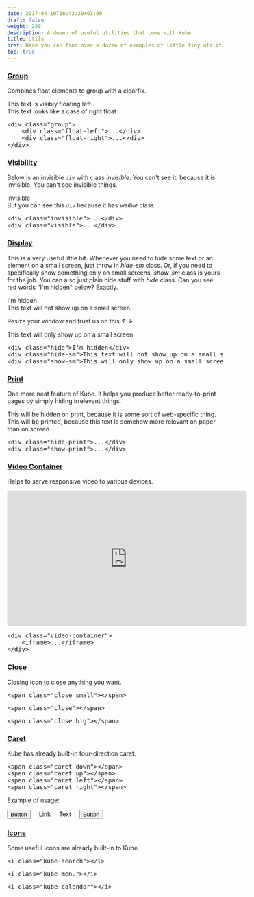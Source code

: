 ```yaml
---
date: 2017-04-10T16:43:30+01:00
draft: false
weight: 280
description: A dozen of useful utilities that come with Kube
title: Utils
bref: Here you can find over a dozen of examples of little tiny utilities, that can make developer's life that much easier, and your project progress that much faster.
toc: true
---
```


<h3 class="section-head" id="h-group"><a href="#h-group">Group</a></h3>
<p>Combines float elements to group with a clearfix.</p>
<div class="example">
  <div class="group">
    <div class="float-left">
      This text is visibly floating left
    </div>
    <div class="float-right">
      This text looks like a case of right float
    </div>
  </div>
  <pre class="code skip">&lt;<span class="hljs-keyword">div</span> <span class="hljs-built_in">class</span>=<span class="hljs-string">"group"</span>&gt;
    &lt;<span class="hljs-keyword">div</span> <span class="hljs-built_in">class</span>=<span class="hljs-string">"float-left"</span>&gt;...&lt;/<span class="hljs-keyword">div</span>&gt;
    &lt;<span class="hljs-keyword">div</span> <span class="hljs-built_in">class</span>=<span class="hljs-string">"float-right"</span>&gt;...&lt;/<span class="hljs-keyword">div</span>&gt;
&lt;/<span class="hljs-keyword">div</span>&gt;
</pre>
</div>
<h3 class="section-head" id="h-visibility"><a href="#h-visibility">Visibility</a></h3>
<p>Below is an invisible <code>div</code> with class <var>invisible</var>. You can't see it, because it is invisible. You can't see invisible things.</p>
<div class="example">
  <div class="invisible">
    invisible
  </div>
  <div class="visible">
    But you can see this <code>div</code> because it has <var>visible</var> class.
  </div>
  <pre class="code skip">&lt;<span class="hljs-keyword">div</span> <span class="hljs-built_in">class</span>=<span class="hljs-string">"invisible"</span>&gt;...&lt;/<span class="hljs-keyword">div</span>&gt;
&lt;<span class="hljs-keyword">div</span> <span class="hljs-built_in">class</span>=<span class="hljs-string">"visible"</span>&gt;...&lt;/<span class="hljs-keyword">div</span>&gt;
</pre>
</div>
<h3 class="section-head" id="h-display"><a href="#h-display">Display</a></h3>
<p>This is a very useful little bit. Whenever you need to hide some text or an element on a small screen, just throw in <var>hide-sm</var> class. Or, if you need to specifically show something only on small screens, <var>show-sm</var> class is yours for the job. You can also just plain hide stuff with <var>hide</var> class. Can you see red words "I'm hidden" below? Exactly.</p>
<div class="example">
  <div class="hide red">
    I'm hidden
  </div>
  <div class="hide-sm">
    This text will not show up on a small screen.
  </div>
  <p>Resize your window and trust us on this <span class="hide-sm">↑</span>&nbsp;<span class="show-sm">↓</span></p>
  <div class="show-sm">
    This text will only show up on a small screen
  </div>
  <pre class="code skip">&lt;<span class="hljs-keyword">div</span> <span class="hljs-built_in">class</span>=<span class="hljs-string">"hide"</span>&gt;I'm hidden&lt;/<span class="hljs-keyword">div</span>&gt;
&lt;<span class="hljs-keyword">div</span> <span class="hljs-built_in">class</span>=<span class="hljs-string">"hide-sm"</span>&gt;This <span class="hljs-built_in">text</span> will <span class="hljs-keyword">not</span> show up <span class="hljs-keyword">on</span> a small screen.&lt;/<span class="hljs-keyword">div</span>&gt;
&lt;<span class="hljs-keyword">div</span> <span class="hljs-built_in">class</span>=<span class="hljs-string">"show-sm"</span>&gt;This will only show up <span class="hljs-keyword">on</span> a small screen&lt;/<span class="hljs-keyword">div</span>&gt;
</pre>
</div>
<h3 class="section-head" id="h-print"><a href="#h-print">Print</a></h3>
<p>One more neat feature of Kube. It helps you produce better ready-to-print pages by simply hiding irrelevant things.</p>
<div class="example">
  <div class="hide-print">
    This will be hidden on print, because it is some sort of web-specific thing.
  </div>
  <div class="show-print">
    This will be printed, because this text is somehow more relevant on paper than on screen.
  </div>
  <pre class="code skip">&lt;<span class="hljs-keyword">div</span> <span class="hljs-built_in">class</span>=<span class="hljs-string">"hide-print"</span>&gt;...&lt;/<span class="hljs-keyword">div</span>&gt;
&lt;<span class="hljs-keyword">div</span> <span class="hljs-built_in">class</span>=<span class="hljs-string">"show-print"</span>&gt;...&lt;/<span class="hljs-keyword">div</span>&gt;
</pre>
</div>
<h3 class="section-head" id="h-video-container"><a href="#h-video-container">Video Container</a></h3>
<p>Helps to serve responsive video to various devices.</p>
<div class="example">
  <div class="video-container">
    <iframe allowfullscreen frameborder="0" height="315" src="https://www.youtube.com/embed/nywsA8wCCfY" width="560"></iframe>
  </div>
  <pre class="code skip"><span class="hljs-tag">&lt;<span class="hljs-name">div</span> <span class="hljs-attr">class</span>=<span class="hljs-string">"video-container"</span>&gt;</span>
    <span class="hljs-tag">&lt;<span class="hljs-name">iframe</span>&gt;</span>...<span class="hljs-tag">&lt;/<span class="hljs-name">iframe</span>&gt;</span>
<span class="hljs-tag">&lt;/<span class="hljs-name">div</span>&gt;</span>
</pre>
</div>
<h3 class="section-head" id="h-close"><a href="#h-close">Close</a></h3>
<p>Closing icon to close anything you want.</p>
<div class="example">
  <span class="close small"></span>
  <pre class="code skip">&lt;span <span class="hljs-class"><span class="hljs-keyword">class</span></span>=<span class="hljs-string">"close small"</span>&gt;<span class="xml"><span class="hljs-tag">&lt;/<span class="hljs-name">span</span>&gt;</span></span></pre>
</div>
<div class="example">
  <span class="close"></span>
  <pre class="code skip">&lt;span <span class="hljs-class"><span class="hljs-keyword">class</span></span>=<span class="hljs-string">"close"</span>&gt;<span class="xml"><span class="hljs-tag">&lt;/<span class="hljs-name">span</span>&gt;</span></span></pre>
</div>
<div class="example">
  <span class="close big"></span>
  <pre class="code skip">&lt;span <span class="hljs-class"><span class="hljs-keyword">class</span></span>=<span class="hljs-string">"close big"</span>&gt;<span class="xml"><span class="hljs-tag">&lt;/<span class="hljs-name">span</span>&gt;</span></span></pre>
</div>
<h3 class="section-head" id="h-caret"><a href="#h-caret">Caret</a></h3>
<p>Kube has already built-in four-direction caret.</p>
<div class="example">
  <span class="caret down"></span> <span class="caret up"></span> <span class="caret left"></span> <span class="caret right"></span>
  <pre class="code skip">&lt;span <span class="hljs-class"><span class="hljs-keyword">class</span></span>=<span class="hljs-string">"caret down"</span>&gt;<span class="xml"><span class="hljs-tag">&lt;/<span class="hljs-name">span</span>&gt;</span></span>
&lt;span <span class="hljs-class"><span class="hljs-keyword">class</span></span>=<span class="hljs-string">"caret up"</span>&gt;<span class="xml"><span class="hljs-tag">&lt;/<span class="hljs-name">span</span>&gt;</span></span>
&lt;span <span class="hljs-class"><span class="hljs-keyword">class</span></span>=<span class="hljs-string">"caret left"</span>&gt;<span class="xml"><span class="hljs-tag">&lt;/<span class="hljs-name">span</span>&gt;</span></span>
&lt;span <span class="hljs-class"><span class="hljs-keyword">class</span></span>=<span class="hljs-string">"caret right"</span>&gt;<span class="xml"><span class="hljs-tag">&lt;/<span class="hljs-name">span</span>&gt;</span></span>
</pre>
</div>
<p>Example of usage:</p>
<div class="example">
  <button class="button">Button <span class="caret down white"></span></button> &nbsp;&nbsp;&nbsp; <a href="#">Link <span class="caret up"></span></a> &nbsp;&nbsp;&nbsp; Text <span class="caret down"></span> &nbsp;&nbsp;&nbsp; <button class="button secondary outline">Button <span class="caret down"></span></button>
</div>
<h3 class="section-head" id="h-icons"><a href="#h-icons">Icons</a></h3>
<p>Some useful icons are already built-in to Kube.</p>
<div class="example">
  <i class="kube-search"></i>
  <pre class="code skip">&lt;i <span class="hljs-class"><span class="hljs-keyword">class</span></span>=<span class="hljs-string">"kube-search"</span>&gt;<span class="xml"><span class="hljs-tag">&lt;/<span class="hljs-name">i</span>&gt;</span></span></pre>
</div>
<div class="example">
  <i class="kube-menu"></i>
  <pre class="code skip">&lt;i <span class="hljs-class"><span class="hljs-keyword">class</span></span>=<span class="hljs-string">"kube-menu"</span>&gt;<span class="xml"><span class="hljs-tag">&lt;/<span class="hljs-name">i</span>&gt;</span></span></pre>
</div>
<div class="example">
  <i class="kube-calendar"></i>
  <pre class="code skip">&lt;i <span class="hljs-class"><span class="hljs-keyword">class</span></span>=<span class="hljs-string">"kube-calendar"</span>&gt;<span class="xml"><span class="hljs-tag">&lt;/<span class="hljs-name">i</span>&gt;</span></span></pre>
</div>